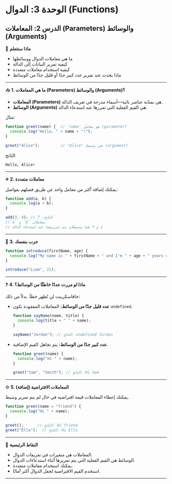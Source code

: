 # الوحدة 3: الدوال (Functions)

## الدرس 2: المعاملات (Parameters) والوسائط (Arguments)

🧠 **ماذا ستتعلم**
*	ما هي معاملات الدوال ووسائطها
*	كيفية تمرير البيانات إلى الدالة
*	كيفية استخدام معاملات متعددة
*	ماذا يحدث عند تمرير عدد كبير جدًا أو قليل جدًا من الوسائط

---

📥 **1. ما هي المعاملات (Parameters) والوسائط (Arguments)؟**
*	**المعاملات (Parameters)** هي بمثابة عناصر نائبة—أسماء مدرجة في تعريف الدالة.
*	**الوسائط (Arguments)** هي القيم الفعلية التي تمررها عند استدعاء الدالة.

مثال:
```javascript
function greet(name) {  // 'name' هو معامل (parameter)
  console.log("Hello, " + name + "!");
}

greet("Alice");         // "Alice" هي وسيط (argument)
```

الناتج:
```
Hello, Alice!
```

---

➕ **2. معاملات متعددة**

يمكنك إضافة أكثر من معامل واحد عن طريق فصلهم بفواصل:
```javascript
function add(a, b) {
  console.log(a + b);
}

add(3, 4); // الناتج: 7
//`a` و `b` معاملان.
// ٤ و ٣ هما وسيطان يتم تمريرهما عند استدعاء الدالة
```


---

🧪 **3. جرب بنفسك**
```javascript
function introduce(firstName, age) {
  console.log("My name is " + firstName + " and I'm " + age + " years old.");
}

introduce("Liam", 21);
```

---

❓ **4. ماذا لو مررت عددًا خاطئًا من الوسائط؟**

جافاسكريبت لن تُظهر خطأ. بدلاً من ذلك:
*	**عدد قليل جدًا من الوسائط:** المعاملات المفقودة تكون `undefined`.

    ```javascript
    function sayName(name, title) {
      console.log(title + " " + name);
    }

    sayName("Jordan"); // الناتج: undefined Jordan
    ```
    
*	**عدد كبير جدًا من الوسائط:** يتم تجاهل القيم الإضافية.
    ```javascript
    function greet(name) {
      console.log("Hi " + name);
    }

    greet("Sam", "Smith"); // الناتج: Hi Sam
    ```

---

⚙️ **5. المعاملات الافتراضية (إضافة)**

يمكنك إعطاء المعاملات قيمة افتراضية في حال لم يتم تمرير وسيط.
```javascript
function greet(name = "friend") {
  console.log("Hi " + name);
}

greet();      // الناتج: Hi friend
greet("Ella");  // الناتج: Hi Ella
```

---

🧠 **النقاط الرئيسية**
*	المعاملات هي متغيرات في تعريفات الدوال.
*	الوسائط هي القيم الفعلية التي يتم تمريرها أثناء استدعاءات الدوال.
*	يمكنك استخدام معاملات متعددة.
*	استخدم القيم الافتراضية لجعل الدوال أكثر أمانًا.

---